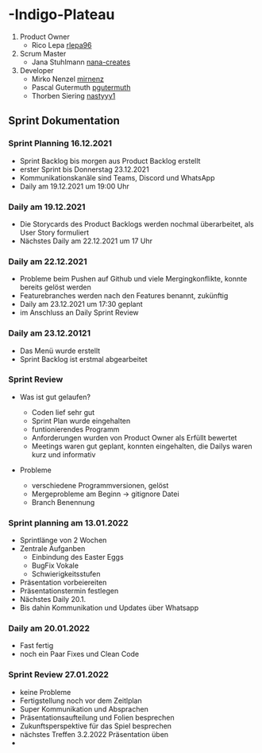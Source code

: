 # -Indigo-Plateau

1. Product Owner
	- Rico Lepa [rlepa96](https://github.com/rlepa96)
2. Scrum Master
	- Jana Stuhlmann [nana-creates](https://github.com/nana-creates)
3. Developer
	- Mirko Nenzel [mirnenz](https://github.com/mirnenz)
	- Pascal Gutermuth [pgutermuth](https://github.com/pgutermuth)
	- Thorben Siering [nastyyy1](https://github.com/nastyyy1)

## Sprint Dokumentation 
### Sprint Planning 16.12.2021
- Sprint Backlog bis morgen aus Product Backlog erstellt 
- erster Sprint bis Donnerstag 23.12.2021
- Kommunikationskanäle sind Teams, Discord und WhatsApp
- Daily am 19.12.2021 um 19:00 Uhr 

### Daily am 19.12.2021
- Die Storycards des Product Backlogs werden nochmal überarbeitet, als User Story formuliert
- Nächstes Daily am 22.12.2021 um 17 Uhr

### Daily am 22.12.2021
- Probleme beim Pushen auf Github und viele Mergingkonflikte, konnte bereits gelöst werden 
- Featurebranches werden nach den Features benannt, zukünftig 
- Daily am 23.12.2021 um 17:30 geplant 
- im Anschluss an Daily Sprint Review 

### Daily am 23.12.20121
- Das Menü wurde erstellt
- Sprint Backlog ist erstmal abgearbeitet

### Sprint Review
- Was ist gut gelaufen?
 	- Coden lief sehr gut 
 	- Sprint Plan wurde eingehalten 
 	- funtionierendes Programm 
 	- Anforderungen wurden von Product Owner als Erfüllt bewertet
 	- Meetings waren gut geplant, konnten eingehalten, die Dailys waren kurz und informativ

- Probleme
	- verschiedene Programmversionen, gelöst
	- Mergeprobleme am Beginn -> gitignore Datei
	- Branch Benennung 

### Sprint planning am 13.01.2022
- Sprintlänge von 2 Wochen 
- Zentrale Aufganben 
	- Einbindung des Easter Eggs 
	- BugFix Vokale 
	- Schwierigkeitsstufen
- Präsentation vorbeiereiten
- Präsentationstermin festlegen 
- Nächstes Daily 20.1. 
- Bis dahin Kommunikation und Updates über Whatsapp

### Daily am 20.01.2022
- Fast fertig 
- noch ein Paar Fixes und Clean Code

### Sprint Review 27.01.2022
- keine Probleme 
- Fertigstellung noch vor dem Zeitlplan 
- Super Kommunikation und Absprachen 
- Präsentationsaufteilung und Folien besprechen
- Zukunftsperspektive für das Spiel besprechen 
- nächstes Treffen 3.2.2022 Präsentation üben
- 
